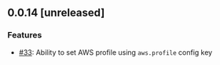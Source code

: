 ## 0.0.14 [unreleased]

### Features

- [#33](https://github.com/wallix/awless/issues/33): Ability to set AWS profile using `aws.profile` config key
